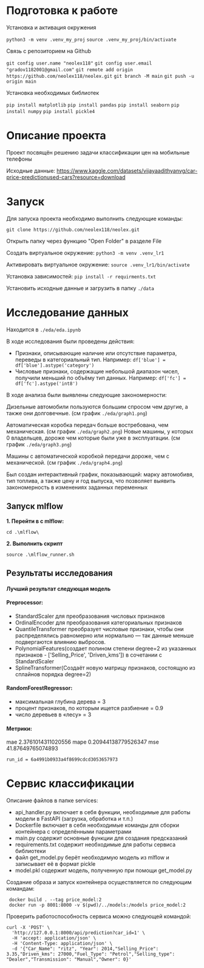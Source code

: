 # Подготовка к работе
Установка и активация окружения

``` python3 -m venv .venv_my_proj ```
``` source .venv_my_proj/bin/activate ```

Связь с репозиторием на Github

``` git config user.name "neolex118" ```
``` git config user.email "gradov1182001@gmail.com" ```
``` git remote add origin https://github.com/neolex118/neolex.git ```
``` git branch -M main ```
``` git push -u origin main ```

Установка необходимых библиотек

``` pip install matplotlib ```
``` pip install pandas ```
``` pip install seaborn ```
``` pip install numpy ```
``` pip install pickle4 ```

# Описание проекта
Проект посвящён решению задачи классификации цен на мобильные телефоны

Исходные данные: https://www.kaggle.com/datasets/vijayaadithyanvg/car-price-predictionused-cars?resource=download

# Запуск
Для запуска проекта необходимо выполнить следующие команды:

``` git clone https://github.com/neolex118/neolex.git ```

Открыть папку через функцию "Open Folder" в разделе File

Создать виртуальное окружение:
``` python3 -m venv .venv_lr1 ```

Активировать виртуальное окружение:
``` source .venv_lr1/bin/activate ```

Установка зависимостей:
``` pip install -r requirments.txt ```

Установить исходные данные и загрузить в папку ` ./data `

# Исследование данных
Находится в ``` ./eda/eda.ipynb ```

В ходе исследования были проведены действия:

- Признаки, описывающие наличие или отсутствие параметра, переведы в категориальный тип. Например:
``` df['blue'] = df['blue'].astype('category') ```
- Числовые признаки, содержащие небольшой диапазон чисел, получили меньший по объёму тип данных. Например:
``` df['fc'] = df['fc'].astype('int8') ```


В ходе анализа были выявлены следующие закономерности:

Дизельные автомобили пользуются большим спросом чем другие, а также они долговечные. (см график ```./eda/graph1.png```)

Автоматическая коробка передач больше востребована, чем механическая. (см график ```./eda/graph2.png```)
Новые машины, у которых 0 владельцев, дороже чем которые были уже в эксплуатации. (см график ```./eda/graph3.png```)

Машины с автоматической коробкой передачи дороже, чем с механической. (см график ```./eda/graph4.png```)

Был создан интерактивный график, показывающий: марку автомобивя, тип топлива, а также цену и год выпуска, что позволяет выявить закономерность в изменениях заданных переменных


## Запуск mlflow
**1. Перейти в с mlflow:**
```
cd .\mlflow\
```

**2. Выполнить скрипт**
```
source .\mlflow_runner.sh
```

## Результаты исследования

#### Лучший результат следующая модель
#### Preprocessor: 
- StandardScaler для преобразования числовых признаков
- OrdinalEncoder для преобразования категориальных признаков
- QuantileTransformer преобразует числовые признаки, чтобы они распределялись равномерно или нормально — так данные меньше подвергаются влиянию выбросов.
- PolynomialFeatures(создает полином степени degree=2 из указанных признаков - ['Selling_Price', 'Driven_kms']) в сочетании с StandardScaler
- SplineTransformer(Cоздаёт новую матрицу признаков, состоящую из сплайнов порядка degree=2)
  
#### RandomForestRegressor:
- максимальная глубина дерева = 3
- процент признаков, по которым ищется разбиение = 0.9
- число деревьев в «лесу» = 3 
#### Метрики:
mae
2.3761014311020556
mape
0.20944138779526347
mse
41.87649765074893
```
run_id = 6a4991b0933a4f8699cdcd3053657973
```

# Сервис классификации

Описание файлов в папке services:

- api_handler.py включает в себя функции, необходимые для работы модели в FastAPI (загрузка, обработка и т.п.)
- Dockerfile включает в себя необходимые команды для сборки контейнера с определёнными параметрами
- main.py содержит основные функции для создания предсказаний
- requirements.txt содержит необходимые для работы сервиса библиотеки
- файл get_model.py берёт необходимую модель из mlflow и записывает её в формат pickle
- model.pkl содержит модель, полученную при помощи get_model.py

Создание образа и запуск контейнера осуществляется по следующим командам:
```
 docker build . --tag price_model:2
 docker run -p 8001:8000 -v $(pwd)/../models:/models price_model:2
```

Проверить работоспособность сервиса можно следующей командой:
```
curl -X 'POST' \
  'http://127.0.0.1:8000/api/prediction?car_id=1' \
  -H 'accept: application/json' \
  -H 'Content-Type: application/json' \
  -d '{"Car_Name": "ritz", "Year": 2014,"Selling_Price": 3.35,"Driven_kms": 27000,"Fuel_Type": "Petrol","Selling_type": "Dealer","Transmission": "Manual","Owner": 0}'
```